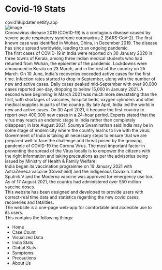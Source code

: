 # Covid-19 Stats
covid19updater.netlify.app </br>
![image](https://user-images.githubusercontent.com/52123628/133957505-4c02c71f-0c7a-47b2-bb53-1f1b599e5557.png) </br>
Coronavirus disease 2019 (COVID-19) is a contagious disease caused by severe acute respiratory syndrome coronavirus 2 (SARS-CoV-2). The first known case was identified in Wuhan, China, in December 2019. The disease has since spread worldwide, leading to an ongoing pandemic.
<br>The first cases of COVID-19 in India were reported on 30 January 2020 in three towns of Kerala, among three Indian medical students who had returned from Wuhan, the epicenter of the pandemic. Lockdowns were announced in Kerala on 23 March, and in the rest of the country on 25 March. On 10 June, India's recoveries exceeded active cases for the first time. Infection rates started to drop in September, along with the number of new and active cases. Daily cases peaked mid-September with over 90,000 cases reported per-day, dropping to below 15,000 in January 2021. A second wave beginning in March 2021 was much more devastating than the first, with shortages of vaccines, hospital beds, oxygen cylinders and other medical supplies in parts of the country. By late April, India led the world in new and active cases. On 30 April 2021, it became the first country to report over 400,000 new cases in a 24-hour period. Experts stated that the virus may reach an endemic stage in India rather than completely disappear; in late August 2021, Soumya Swaminathan said India may be in some stage of endemicity where the country learns to live with the virus.<br>
Government of India is taking all necessary steps to ensure that we are prepared well to face the challenge and threat posed by the growing pandemic of COVID-19 the Corona Virus. The most important factor in preventing the spread of the Virus locally is to empower the citizens with the right information and taking precautions as per the advisories being issued by Ministry of Health & Family Welfare.<br>
India began its vaccination programme on 16 January 2021 with AstraZeneca vaccine (Covishield) and the indigenous Covaxin. Later, Sputnik V and the Moderna vaccine was approved for emergency use too. As of 17 August 2021, the country had administered over 550 million vaccine doses.
<br>This website has been designed and developed to provide users with correct-real time data and statistics regarding the new covid cases, recoveries and fatalities.
<br>The website is a one-page web-app for comfortable and accesible use to its users. 
<br> This contains the following things:
<ul>
  <li>Home</li>
  <li>Case Count</li>
  <li>Visualized Data</li>
  <li>India Stats</li>
  <li>Global Stats</li>
  <li>Symptoms</li>
  <li>Precautions</li>
  <li>About Us</li>
</ul>
  
